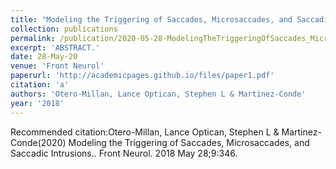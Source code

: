 ```yaml
---
title: "Modeling the Triggering of Saccades, Microsaccades, and Saccadic Intrusions."
collection: publications
permalink: /publication/2020-05-28-ModelingTheTriggeringOfSaccades_Microsaccades_AndSaccadicIntrus
excerpt: 'ABSTRACT.'
date: 28-May-20
venue: 'Front Neurol'
paperurl: 'http://academicpages.github.io/files/paper1.pdf'
citation: 'a'
authors: 'Otero-Millan, Lance Optican, Stephen L & Martinez-Conde'
year: '2018'
---
```



Recommended citation:Otero-Millan, Lance Optican, Stephen L & Martinez-Conde(2020) Modeling the Triggering of Saccades, Microsaccades, and Saccadic Intrusions.. Front Neurol. 2018 May 28;9:346. 
